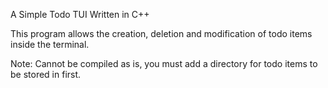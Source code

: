 A Simple Todo TUI Written in C++

This program allows the creation, deletion and modification of todo items inside the terminal.

Note: Cannot be compiled as is, you must add a directory for todo items to be stored in first.

